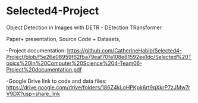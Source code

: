 # Selected4-Project
Object Detection in Images with DETR - DEtection TRansformer 

Paper+ presentation, Source Code + Datasets, 

-Project documentation: https://github.com/CatherineHabib/Selected4-Project/blob/f5e26e08959f62fba79eaf70fa108e81592ee1dc/Selected%20Topics%20In%20Computer%20Science%204-Team06-Project%20documentation.pdf

-Google Drive link to code and data files: https://drive.google.com/drive/folders/186Z4kLoHPKpk6rt9qXkrP7zJMw7rV9DX?usp=share_link 
